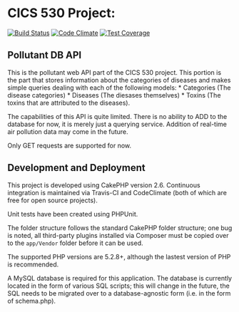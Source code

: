 # CICS 530 Project: 
[![Build Status](https://travis-ci.org/CICS-530/pollutantAPI.svg?branch=master)](https://travis-ci.org/CICS-530/pollutantAPI)
[![Code Climate](https://codeclimate.com/github/CICS-530/pollutantAPI/badges/gpa.svg)](https://codeclimate.com/github/CICS-530/pollutantAPI)
[![Test Coverage](https://codeclimate.com/github/CICS-530/pollutantAPI/badges/coverage.svg)](https://codeclimate.com/github/CICS-530/pollutantAPI)

## Pollutant DB API

This is the pollutant web API part of the CICS 530 project. This portion is the 
part that stores information about the categories of diseases and makes 
simple queries dealing with each of the following models:
	* Categories (The disease categories)
	* Diseases (The diesases themselves)
	* Toxins (The toxins that are attributed to the diseases).

The capabilities of this API is quite limited. There is no ability to ADD to the
database for now, it is merely just a querying service. Addition of real-time
air pollution data may come in the future.

Only GET requests are supported for now.

## Development and Deployment
This project is developed using CakePHP version 2.6. 
Continuous integration is maintained via Travis-CI and CodeClimate (both of which are
free for open source projects).

Unit tests have been created using PHPUnit.

The folder structure follows the standard CakePHP folder structure; one bug is 
noted, all third-party plugins installed via Composer must be copied over to the 
`app/Vendor` folder before it can be used.

The supported PHP versions are 5.2.8+, although the lastest version of PHP is
recommended. 

A MySQL database is required for this application. The database is currently located 
in the form of various SQL scripts; this will change in the future, the SQL needs
to be migrated over to a database-agnostic form (i.e. in the form of schema.php).
